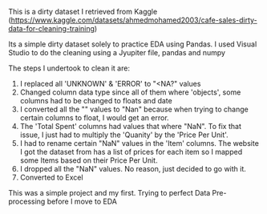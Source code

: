 This is a dirty dataset I retrieved from Kaggle (https://www.kaggle.com/datasets/ahmedmohamed2003/cafe-sales-dirty-data-for-cleaning-training)

Its a simple dirty dataset solely to practice EDA using Pandas.
I used Visual Studio to do the cleaning using a Jyupiter file, pandas and numpy

The steps I undertook to clean it are:

1. I replaced all 'UNKNOWN' & 'ERROR' to "<NA?" values
2. Changed column data type since all of them where 'objects', some columns had to be changed to floats and date
3. I converted all the "<NA>" values to "Nan" because when trying to change certain columns to float, I would get an error.
4. The 'Total Spent' columns had values that where "NaN". To fix that issue, I just had to multiply the 'Quanity' by the 'Price Per Unit'.
5. I had to rename certain "NaN" values in the 'Item' columns. The website I got the dataset from has a list of prices for each item so I mapped some Items based on their Price Per Unit.
6. I dropped all the "NaN" values. No reason, just decided to go with it.
7. Converted to Excel

This was a simple project and my first. Trying to perfect Data Pre-processing before I move to EDA
